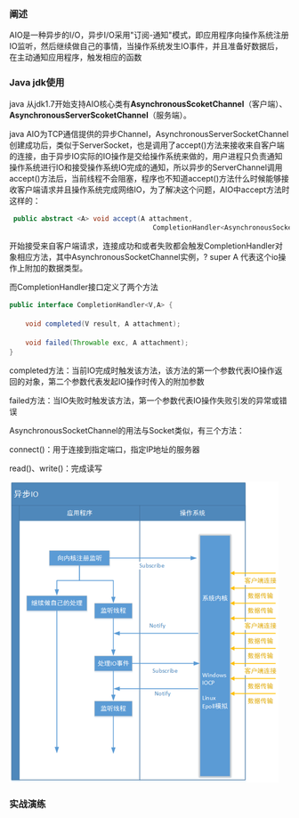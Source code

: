 ### 阐述

AIO是一种异步的I/O，异步I/O采用"订阅-通知"模式，即应用程序向操作系统注册IO监听，然后继续做自己的事情，当操作系统发生IO事件，并且准备好数据后，在主动通知应用程序，触发相应的函数

### Java jdk使用

java 从jdk1.7开始支持AIO核心类有**AsynchronousScoketChannel**（客户端）、**AsynchronousServerScoketChannel**（服务端）。

java AIO为TCP通信提供的异步Channel，AsynchronousServerSocketChannel创建成功后，类似于ServerSocket，也是调用了accept\(\)方法来接收来自客户端的连接，由于异步IO实际的IO操作是交给操作系统来做的，用户进程只负责通知操作系统进行IO和接受操作系统IO完成的通知，所以异步的ServerChannel调用accept\(\)方法后，当前线程不会阻塞，程序也不知道accept\(\)方法什么时候能够接收客户端请求并且操作系统完成网络IO，为了解决这个问题，AIO中accept方法时这样的：

```java
 public abstract <A> void accept(A attachment,
                                    CompletionHandler<AsynchronousSocketChannel,? super A> handler);
```

开始接受来自客户端请求，连接成功和或者失败都会触发CompletionHandler对象相应方法，其中AsynchronousSocketChannel实例，? super A 代表这个io操作上附加的数据类型。

而CompletionHandler接口定义了两个方法

```java
public interface CompletionHandler<V,A> {

    void completed(V result, A attachment);

    void failed(Throwable exc, A attachment);
}
```

completed方法：当前IO完成时触发该方法，该方法的第一个参数代表IO操作返回的对象，第二个参数代表发起IO操作时传入的附加参数

failed方法：当IO失败时触发该方法，第一个参数代表IO操作失败引发的异常或错误

AsynchronousSocketChannel的用法与Socket类似，有三个方法：

connect\(\)：用于连接到指定端口，指定IP地址的服务器

read\(\)、write\(\)：完成读写

![](/assets/89sajk262ko.png)

### 实战演练



